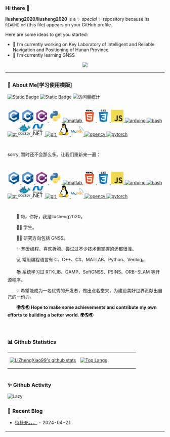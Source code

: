 ### Hi there 👋

**liusheng2020/liusheng2020** is a ✨ _special_ ✨ repository because its `README.md` (this file) appears on your GitHub profile.

Here are some ideas to get you started:

- 🔭 I’m currently working on Key Laboratory of Intelligent and Reliable Navigation and Positioning of Hunan Province
- 🌱 I’m currently learning GNSS
 <!--
- 👯 I’m looking to collaborate on ...
- 🤔 I’m looking for help with ...
- 💬 Ask me about ...
- 📫 How to reach me: ...
- 😄 Pronouns: ...
- ⚡ Fun fact: ...
-->


<div align="center">
    <img src="https://readme-typing-svg.herokuapp.com/?lines=✨欢迎来到我的空间✨;祝您今天愉快!&center=true&size=27">
</div>


<table>

<tr><td>
    
### 🤺 About Me[学习使用模版]
<!-- profile logo 个人资料徽标 -->

<div>
    <!--<img alt="Static Badge" src="https://img.shields.io/badge/%E7%94%B5%E8%AF%9D-8888888888-blue"> -->
    <img alt="Static Badge" src="https://img.shields.io/badge/QQ-1440492212-red">
    <img alt="Static Badge" src="https://img.shields.io/badge/Email-liusheng@smail.xtu.edu.cn-brown">
    <!--<a href="https://www.zhihu.com/8888"><img src="https://img.shields.io/badge/Zhihu-知乎-blue" /></a>-->
    <!-- visitor statistics logo 访问量统计徽标 -->
    <img src="https://komarev.com/ghpvc/?username=liusheng2020&label=Views&color=0e75b6&style=flat" alt="访问量统计" />
</div>

<div>&nbsp;</div>

<p align="left"> 
    <a href="https://www.cprogramming.com/" target="_blank" rel="noreferrer"> <img src="https://raw.githubusercontent.com/devicons/devicon/master/icons/c/c-original.svg" alt="c" width="40" height="40"/> </a> 
    <a href="https://www.w3schools.com/cpp/" target="_blank" rel="noreferrer"> <img src="https://raw.githubusercontent.com/devicons/devicon/master/icons/cplusplus/cplusplus-original.svg" alt="cplusplus" width="40" height="40"/> </a> 
    <a href="https://www.w3schools.com/cs/" target="_blank" rel="noreferrer"> <img src="https://raw.githubusercontent.com/devicons/devicon/master/icons/csharp/csharp-original.svg" alt="csharp" width="40" height="40"/> </a> 
    <a href="https://www.python.org" target="_blank" rel="noreferrer"> <img src="https://raw.githubusercontent.com/devicons/devicon/master/icons/python/python-original.svg" alt="python" width="40" height="40"/> </a> 
    <a href="https://www.mathworks.com/" target="_blank" rel="noreferrer"> <img src="https://upload.wikimedia.org/wikipedia/commons/2/21/Matlab_Logo.png" alt="matlab" width="40" height="40"/> </a> 
    <a href="https://www.w3.org/html/" target="_blank" rel="noreferrer"> <img src="https://raw.githubusercontent.com/devicons/devicon/master/icons/html5/html5-original-wordmark.svg" alt="html5" width="40" height="40"/> </a> 
    <a href="https://www.w3schools.com/css/" target="_blank" rel="noreferrer"> <img src="https://raw.githubusercontent.com/devicons/devicon/master/icons/css3/css3-original-wordmark.svg" alt="css3" width="40" height="40"/> </a> 
    <a href="https://developer.mozilla.org/en-US/docs/Web/JavaScript" target="_blank" rel="noreferrer"> <img src="https://raw.githubusercontent.com/devicons/devicon/master/icons/javascript/javascript-original.svg" alt="javascript" width="40" height="40"/> </a> 
    <a href="https://www.arduino.cc/" target="_blank" rel="noreferrer"> <img src="https://cdn.worldvectorlogo.com/logos/arduino-1.svg" alt="arduino" width="40" height="40"/> </a> 
    <a href="https://www.gnu.org/software/bash/" target="_blank" rel="noreferrer"> <img src="https://www.vectorlogo.zone/logos/gnu_bash/gnu_bash-icon.svg" alt="bash" width="40" height="40"/> </a> 
    <a href="https://www.qt.io/" target="_blank" rel="noreferrer"> <img src="https://upload.wikimedia.org/wikipedia/commons/0/0b/Qt_logo_2016.svg" alt="qt" width="40" height="40"/> </a>  
    <a href="https://www.docker.com/" target="_blank" rel="noreferrer"> <img src="https://raw.githubusercontent.com/devicons/devicon/master/icons/docker/docker-original-wordmark.svg" alt="docker" width="40" height="40"/> </a> 
    <a href="https://dotnet.microsoft.com/" target="_blank" rel="noreferrer"> <img src="https://raw.githubusercontent.com/devicons/devicon/master/icons/dot-net/dot-net-original-wordmark.svg" alt="dotnet" width="40" height="40"/> </a> 
    <a href="https://git-scm.com/" target="_blank" rel="noreferrer"> <img src="https://www.vectorlogo.zone/logos/git-scm/git-scm-icon.svg" alt="git" width="40" height="40"/> </a> 
    <a href="https://www.linux.org/" target="_blank" rel="noreferrer"> <img src="https://raw.githubusercontent.com/devicons/devicon/master/icons/linux/linux-original.svg" alt="linux" width="40" height="40"/> </a> 
    <a href="https://www.mysql.com/" target="_blank" rel="noreferrer"> <img src="https://raw.githubusercontent.com/devicons/devicon/master/icons/mysql/mysql-original-wordmark.svg" alt="mysql" width="40" height="40"/> </a> 
    <a href="https://opencv.org/" target="_blank" rel="noreferrer"> <img src="https://www.vectorlogo.zone/logos/opencv/opencv-icon.svg" alt="opencv" width="40" height="40"/> </a> 
    <a href="https://pytorch.org/" target="_blank" rel="noreferrer"> <img src="https://www.vectorlogo.zone/logos/pytorch/pytorch-icon.svg" alt="pytorch" width="40" height="40"/> </a> 
</p>


<div>&nbsp;</div>

sorry, 暂时还不会那么多。让我们重新来一遍：

<div>&nbsp;</div>

<p align="left"> 
    <a href="https://www.cprogramming.com/" target="_blank" rel="noreferrer"> <img src="https://raw.githubusercontent.com/devicons/devicon/master/icons/c/c-original.svg" alt="c" width="40" height="40"/> </a> 
    <a href="https://www.w3schools.com/cpp/" target="_blank" rel="noreferrer"> <img src="https://raw.githubusercontent.com/devicons/devicon/master/icons/cplusplus/cplusplus-original.svg" alt="cplusplus" width="40" height="40"/> </a> 
    <a href="https://www.w3schools.com/cs/" target="_blank" rel="noreferrer"> <img src="https://raw.githubusercontent.com/devicons/devicon/master/icons/csharp/csharp-original.svg" alt="csharp" width="40" height="40"/> </a> 
    <a href="https://www.python.org" target="_blank" rel="noreferrer"> <img src="https://raw.githubusercontent.com/devicons/devicon/master/icons/python/python-original.svg" alt="python" width="40" height="40"/> </a> 
    <a href="https://www.mathworks.com/" target="_blank" rel="noreferrer"> <img src="https://upload.wikimedia.org/wikipedia/commons/2/21/Matlab_Logo.png" alt="matlab" width="40" height="40"/> </a> 
    <a href="https://www.w3.org/html/" target="_blank" rel="noreferrer"> <img src="https://raw.githubusercontent.com/devicons/devicon/master/icons/html5/html5-original-wordmark.svg" alt="html5" width="40" height="40"/> </a> 
    <a href="https://www.w3schools.com/css/" target="_blank" rel="noreferrer"> <img src="https://raw.githubusercontent.com/devicons/devicon/master/icons/css3/css3-original-wordmark.svg" alt="css3" width="40" height="40"/> </a> 
    <a href="https://developer.mozilla.org/en-US/docs/Web/JavaScript" target="_blank" rel="noreferrer"> <img src="https://raw.githubusercontent.com/devicons/devicon/master/icons/javascript/javascript-original.svg" alt="javascript" width="40" height="40"/> </a> 
    <a href="https://www.arduino.cc/" target="_blank" rel="noreferrer"> <img src="https://cdn.worldvectorlogo.com/logos/arduino-1.svg" alt="arduino" width="40" height="40"/> </a> 
    <a href="https://www.gnu.org/software/bash/" target="_blank" rel="noreferrer"> <img src="https://www.vectorlogo.zone/logos/gnu_bash/gnu_bash-icon.svg" alt="bash" width="40" height="40"/> </a> 
    <a href="https://www.qt.io/" target="_blank" rel="noreferrer"> <img src="https://upload.wikimedia.org/wikipedia/commons/0/0b/Qt_logo_2016.svg" alt="qt" width="40" height="40"/> </a>  
    <a href="https://www.docker.com/" target="_blank" rel="noreferrer"> <img src="https://raw.githubusercontent.com/devicons/devicon/master/icons/docker/docker-original-wordmark.svg" alt="docker" width="40" height="40"/> </a> 
    <a href="https://dotnet.microsoft.com/" target="_blank" rel="noreferrer"> <img src="https://raw.githubusercontent.com/devicons/devicon/master/icons/dot-net/dot-net-original-wordmark.svg" alt="dotnet" width="40" height="40"/> </a> 
    <a href="https://git-scm.com/" target="_blank" rel="noreferrer"> <img src="https://www.vectorlogo.zone/logos/git-scm/git-scm-icon.svg" alt="git" width="40" height="40"/> </a> 
    <a href="https://www.linux.org/" target="_blank" rel="noreferrer"> <img src="https://raw.githubusercontent.com/devicons/devicon/master/icons/linux/linux-original.svg" alt="linux" width="40" height="40"/> </a> 
    <a href="https://www.mysql.com/" target="_blank" rel="noreferrer"> <img src="https://raw.githubusercontent.com/devicons/devicon/master/icons/mysql/mysql-original-wordmark.svg" alt="mysql" width="40" height="40"/> </a> 
    <a href="https://opencv.org/" target="_blank" rel="noreferrer"> <img src="https://www.vectorlogo.zone/logos/opencv/opencv-icon.svg" alt="opencv" width="40" height="40"/> </a> 
    <a href="https://pytorch.org/" target="_blank" rel="noreferrer"> <img src="https://www.vectorlogo.zone/logos/pytorch/pytorch-icon.svg" alt="pytorch" width="40" height="40"/> </a> 
</p>


<div>&nbsp;</div>


<!--<img align="right" width="188" src="https://pic-bed-1316053657.cos.ap-nanjing.myqcloud.com/img/104987988.png" />-->

<p>&emsp;&emsp;👋 嗨，你好，我是liusheng2020。</p>
<p>&emsp;&emsp;👨‍🎓 学生。</p>
<p>&emsp;&emsp;🕵️‍♂️ 研究方向包括 GNSS。</p>
<p>&emsp;&emsp;✨ 热爱编程、喜欢折腾、尝试过不少技术但掌握的还都很浅。</p>
<p>&emsp;&emsp;💻 常用编程语言有 C、C++、C#、MATLAB、Python、Verilog。</p>
<p>&emsp;&emsp;📚 系统学习过 RTKLIB、GAMP、SoftGNSS、PSINS、ORB-SLAM 等开源程序。</p>
<p>&emsp;&emsp;💡 希望能成为一名优秀的开发者，做出点名堂来，为建设美好世界贡献出自己的一份力。</strong></p>
<p><strong>&emsp;&emsp;🌍🌎🌏 Hope to make some achievements and contribute my own efforts to building a better world. 🌍🌎🌏</strong></p>
<div>&nbsp;</div>

</td></tr>



<tr><td>

### 📊 Github Statistics

<table>

<tr><td align="center" width="55%">
    
[![LiZhengXiao99's github stats](https://github-readme-stats.vercel.app/api?username=liusheng2020&count_private=true&show_icons=true&theme=white)](https://github.com/liusheng2020/github-readme-stats)

</td><td align="top" width="45%">

[![Top Langs](https://github-readme-stats.vercel.app/api/top-langs/?username=liusheng2020&layout=compact&theme=white)](https://github.com/liusheng2020/github-readme-stats)

</table>
</td></tr>


<tr><td>

### ✨ Github Activity
    
<img src="https://github-readme-activity-graph.vercel.app/graph?username=liusheng2020&theme=github-compact&custom_title=Activity&radius=30&height=250" alt="Lazy">

</td></tr>


<tr><td>
    
### 📃 Recent Blog

* <a href='' target='_blank'>待补充。。。</a> - 2024-04-21

</td></tr>


</table>
